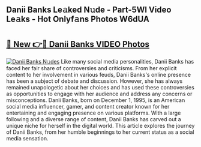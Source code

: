 ## Danii Banks Le𝚊ked N𝚞de - Part-5Wl Video Le𝚊ks - Hot Onlyf𝚊ns Photos W6dUA

# <h2><a href="http://ab7137.deff.icu/?id=Danii+Banks">🔗 New 👉🔴 Danii Banks VIDEO Photos</a></h2>

[![Danii Banks N𝚞des](https://i.imgur.com/rIISA9y.gif)](http://ab7137.deff.icu/?id=Danii+Banks)
Like many social media personalities, Danii Banks has faced her fair share of controversies and criticisms. From her explicit content to her involvement in various feuds, Danii Banks's online presence has been a subject of debate and discussion. However, she has always remained unapologetic about her choices and has used these controversies as opportunities to engage with her audience and address any concerns or misconceptions. Danii Banks, born on December 1, 1995, is an American social media influencer, gamer, and content creator known for her entertaining and engaging presence on various platforms. With a large following and a diverse range of content, Danii Banks has carved out a unique niche for herself in the digital world. This article explores the journey of Danii Banks, from her humble beginnings to her current status as a social media sensation.
